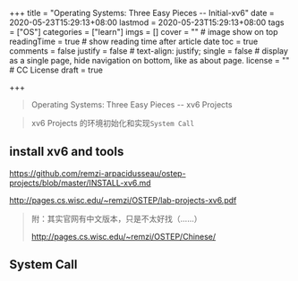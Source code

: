 +++
title = "Operating Systems: Three Easy Pieces -- Initial-xv6"
date = 2020-05-23T15:29:13+08:00
lastmod = 2020-05-23T15:29:13+08:00
tags = ["OS"]
categories = ["learn"]
imgs = []
cover = ""  # image show on top
readingTime = true  # show reading time after article date
toc = true
comments = false
justify = false  # text-align: justify;
single = false  # display as a single page, hide navigation on bottom, like as about page.
license = ""  # CC License
draft = true

+++

> Operating Systems: Three Easy Pieces -- xv6 Projects

<!--more-->

> xv6 Projects 的环境初始化和实现`System Call`

## install xv6 and tools

https://github.com/remzi-arpacidusseau/ostep-projects/blob/master/INSTALL-xv6.md

http://pages.cs.wisc.edu/~remzi/OSTEP/lab-projects-xv6.pdf

> 附：其实官网有中文版本，只是不太好找（......）
>
> http://pages.cs.wisc.edu/~remzi/OSTEP/Chinese/

## System Call

